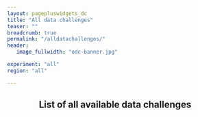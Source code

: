 ```yaml
---
layout: pagepluswidgets_dc
title: "All data challenges"
teaser: ""
breadcrumb: true
permalink: "/alldatachallenges/"
header:
   image_fullwidth: "odc-banner.jpg" 

experiment: "all" 
region: "all" 

---
```

 

   

## <center> <b> List of all available data challenges </b> </center>

 